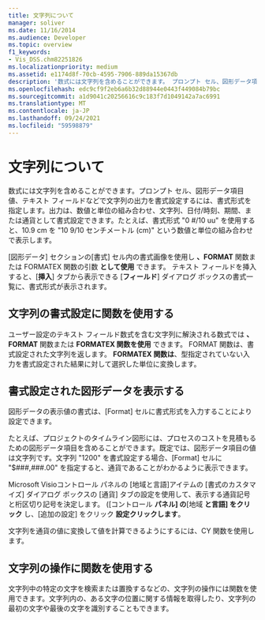 ```yaml
---
title: 文字列について
manager: soliver
ms.date: 11/16/2014
ms.audience: Developer
ms.topic: overview
f1_keywords:
- Vis_DSS.chm82251826
ms.localizationpriority: medium
ms.assetid: e1174d8f-70cb-4595-7906-889da15367db
description: '数式には文字列を含めることができます。 プロンプト セル、図形データ項目値、テキスト フィールドなどで文字列の出力を書式設定するには、書式形式を指定します。 出力は、数値と単位の組み合わせ、文字列、日付/時刻、期間、または通貨として書式設定できます。 たとえば、picture0 #/10 uuformats the number-unit pair 10.9cm as10 9/10 cm.'
ms.openlocfilehash: edc9cf9f2eb6a6b32d88944e0443f449084b79bc
ms.sourcegitcommit: a1d9041c20256616c9c183f7d1049142a7ac6991
ms.translationtype: MT
ms.contentlocale: ja-JP
ms.lasthandoff: 09/24/2021
ms.locfileid: "59598879"
---
```

# <a name="about-strings"></a>文字列について

数式には文字列を含めることができます。プロンプト セル、図形データ項目値、テキスト フィールドなどで文字列の出力を書式設定するには、書式形式を指定します。出力は、数値と単位の組み合わせ、文字列、日付/時刻、期間、または通貨として書式設定できます。たとえば、書式形式 "0 #/10 uu" を使用すると、10.9 cm を "10 9/10 センチメートル (cm)" という数値と単位の組み合わせで表示します。
  
[図形データ] セクションの[書式] セル内の書式画像を使用し **、FORMAT** 関数または FORMATEX 関数の引数 **として使用** できます。 テキスト フィールドを挿入すると、[**挿入**] タブから表示できる [**フィールド**] ダイアログ ボックスの書式一覧に、書式形式が表示されます。 
  
## <a name="using-functions-to-format-strings"></a>文字列の書式設定に関数を使用する

ユーザー設定のテキスト フィールド数式を含む文字列に解決される数式では **、FORMAT** 関数または **FORMATEX 関数を使用** できます。 FORMAT 関数は、書式設定された文字列を返します。 **FORMATEX 関数は**、型指定されていない入力を書式設定された結果に対して選択した単位に変換します。 
  
## <a name="displaying-formatted-shape-data"></a>書式設定された図形データを表示する

図形データの表示値の書式は、[Format] セルに書式形式を入力することにより設定できます。
  
たとえば、プロジェクトのタイムライン図形には、プロセスのコストを見積もるための図形データ項目を含めることができます。既定では、図形データ項目の値は文字列です。文字列 "1200" を書式設定する場合、[Format] セルに "$###,###.00" を指定すると、通貨であることがわかるように表示できます。
  
Microsoft Visioコントロール パネルの [地域と言語]アイテムの [書式のカスタマイズ] ダイアログ ボックスの [通貨] タブの設定を使用して、表示する通貨記号と桁区切り記号を決定します。  ([コントロール **パネル] の**[地域 **と言語] をクリック** し、[追加の設定] をクリック **設定クリックします**。
  
文字列を通貨の値に変換して値を計算できるようにするには、CY 関数を使用します。
  
## <a name="using-functions-to-manipulate-text-strings"></a>文字列の操作に関数を使用する

文字列中の特定の文字を検索または置換するなどの、文字列の操作には関数を使用できます。文字列内の、ある文字の位置に関する情報を取得したり、文字列の最初の文字や最後の文字を識別することもできます。 
  

